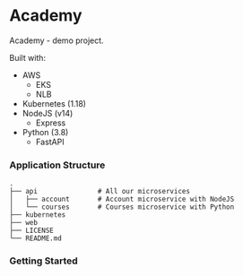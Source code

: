 # Academy

Academy - demo project.

Built with:

- AWS
  - EKS
  - NLB
- Kubernetes (1.18)
- NodeJS (v14)
  - Express
- Python (3.8)
  - FastAPI

### Application Structure

```
.
├── api               # All our microservices
│   ├── account       # Account microservice with NodeJS
│   └── courses       # Courses microservice with Python
├── kubernetes
├── web
├── LICENSE
└── README.md
```

### Getting Started
